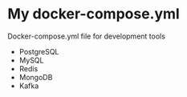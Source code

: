 # My docker-compose.yml
Docker-compose.yml file for development tools
- PostgreSQL
- MySQL
- Redis
- MongoDB
- Kafka
